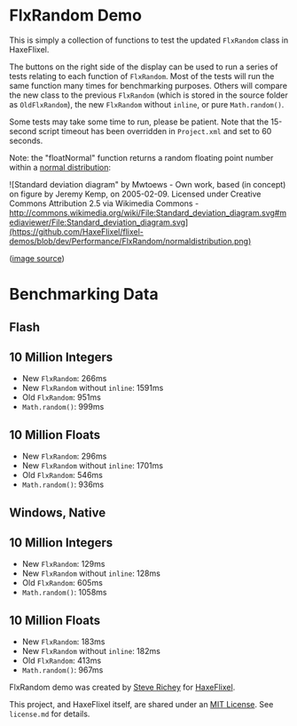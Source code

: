 # FlxRandom Demo

This is simply a collection of functions to test the updated `FlxRandom` class in HaxeFlixel.

The buttons on the right side of the display can be used to run a series of tests relating to each function of `FlxRandom`. Most of the tests will run the same function many times for benchmarking purposes. Others will compare the new class to the previous `FlxRandom` (which is stored in the source folder as `OldFlxRandom`), the new `FlxRandom` without `inline`, or pure `Math.random()`.

Some tests may take some time to run, please be patient. Note that the 15-second script timeout has been overridden in `Project.xml` and set to 60 seconds.

Note: the "floatNormal" function returns a random floating point number within a [normal distribution](http://en.wikipedia.org/wiki/Normal_distribution):

![Standard deviation diagram" by Mwtoews - Own work, based (in concept) on figure by Jeremy Kemp, on 2005-02-09. Licensed under Creative Commons Attribution 2.5 via Wikimedia Commons - http://commons.wikimedia.org/wiki/File:Standard_deviation_diagram.svg#mediaviewer/File:Standard_deviation_diagram.svg](https://github.com/HaxeFlixel/flixel-demos/blob/dev/Performance/FlxRandom/normaldistribution.png)

([image source](http://en.wikipedia.org/wiki/Normal_distribution#mediaviewer/File:Standard_deviation_diagram.svg))

# Benchmarking Data

## Flash

## 10 Million Integers
* New `FlxRandom`: 266ms
* New `FlxRandom` without `inline`: 1591ms
* Old `FlxRandom`: 951ms
* `Math.random()`: 999ms

## 10 Million Floats
* New `FlxRandom`: 296ms
* New `FlxRandom` without `inline`: 1701ms
* Old `FlxRandom`: 546ms
* `Math.random()`: 936ms

## Windows, Native

## 10 Million Integers
* New `FlxRandom`: 129ms
* New `FlxRandom` without `inline`: 128ms
* Old `FlxRandom`: 605ms
* `Math.random()`: 1058ms

## 10 Million Floats
* New `FlxRandom`: 183ms
* New `FlxRandom` without `inline`: 182ms
* Old `FlxRandom`: 413ms
* `Math.random()`: 967ms

FlxRandom demo was created by [Steve Richey](https://github.com/steverichey) for [HaxeFlixel](https://github.com/HaxeFlixel).

This project, and HaxeFlixel itself, are shared under an [MIT License](http://opensource.org/licenses/MIT). See `license.md` for details.

